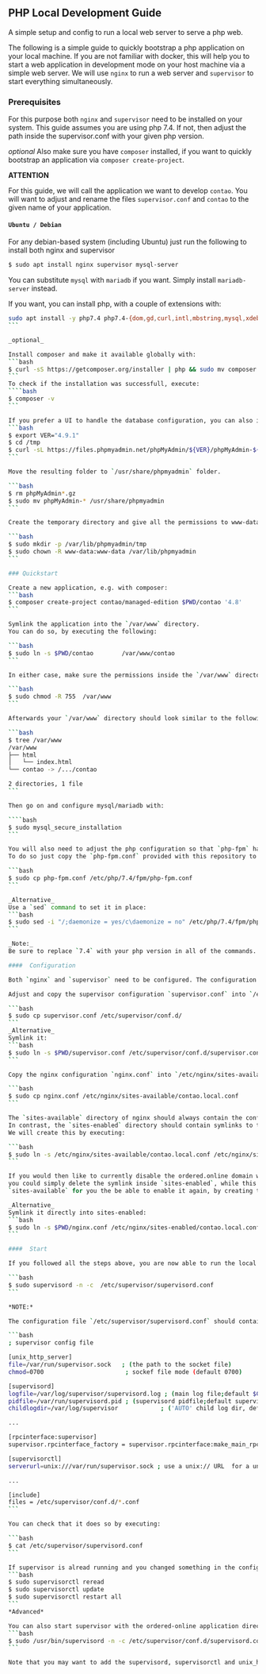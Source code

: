 ## PHP Local Development Guide

A simple setup and config to run a local web server to serve a php web.

The following is a simple guide to quickly bootstrap a php application on your local machine.
If you are not familiar with docker, this will help you to start a web application in development
mode on your host machine via a simple web server.
We will use `nginx` to run a web server and `supervisor` to start everything simultaneously.

### Prerequisites

For this purpose both `nginx` and `supervisor` need to be installed on your system.
This guide assumes you are using php 7.4. If not, then adjust the path inside the supervisor.conf with your given php version.

_optional_
Also make sure you have `composer` installed, if you want to quickly bootstrap an application via `composer create-project`.

**ATTENTION**

For this guide, we will call the application we want to develop `contao`.
You will want to adjust and rename the files `supervisor.conf` and `contao` to the given name of your application.

#### `Ubuntu / Debian`

For any debian-based system (including Ubuntu) just run the following to install both nginx and supervisor

```bash
$ sudo apt install nginx supervisor mysql-server
```

You can substitute `mysql` with `mariadb` if you want.
Simply install `mariadb-server` instead.

If you want, you can install php, with a couple of extensions with:

`````bash
sudo apt install -y php7.4 php7.4-{dom,gd,curl,intl,mbstring,mysql,xdebug,fpm,zip}
```

_optional_

Install composer and make it available globally with:
```bash
$ curl -sS https://getcomposer.org/installer | php && sudo mv composer.phar /usr/local/bin/composer
```
To check if the installation was successfull, execute:
````bash
$ composer -v
```

If you prefer a UI to handle the database configuration, you can also install `phpmyadmin`, just do the following:
```bash
$ export VER="4.9.1"
$ cd /tmp
$ curl -sL https://files.phpmyadmin.net/phpMyAdmin/${VER}/phpMyAdmin-${VER}-all-languages.tar.gz  |  tar -xvz
```

Move the resulting folder to `/usr/share/phpmyadmin` folder.

```bash
$ rm phpMyAdmin*.gz
$ sudo mv phpMyAdmin-* /usr/share/phpmyadmin
```

Create the temporary directory and give all the permissions to www-data user and group

```bash
$ sudo mkdir -p /var/lib/phpmyadmin/tmp
$ sudo chown -R www-data:www-data /var/lib/phpmyadmin
```

### Quickstart

Create a new application, e.g. with composer:
```bash
$ composer create-project contao/managed-edition $PWD/contao '4.8'
```

Symlink the application into the `/var/www` directory.
You can do so, by executing the following:

```bash
$ sudo ln -s $PWD/contao        /var/www/contao
```

In either case, make sure the permissions inside the `/var/www` directory are correct by executing:

```bash
$ sudo chmod -R 755  /var/www
```

Afterwards your `/var/www` directory should look similar to the following:

```bash
$ tree /var/www
/var/www
├── html
│   └── index.html
└── contao -> /.../contao

2 directories, 1 file
```

Then go on and configure mysql/mariadb with:

````bash
$ sudo mysql_secure_installation
```

You will also need to adjust the php configuration so that `php-fpm` has the deamonize flag set to `no` (it is set to yes by default).
To do so just copy the `php-fpm.conf` provided with this repository to the correct location.

```bash
$ sudo cp php-fpm.conf /etc/php/7.4/fpm/php-fpm.conf
```

_Alternative_
Use a `sed` command to set it in place:
```bash
$ sudo sed -i "/;daemonize = yes/c\daemonize = no" /etc/php/7.4/fpm/php-fpm.conf
```

_Note:_
Be sure to replace `7.4` with your php version in all of the commands.

####  Configuration

Both `nginx` and `supervisor` need to be configured. The configuration files are provided in this directory.

Adjust and copy the supervisor configuration `supervisor.conf` into `/etc/supervisor/conf.d`

```bash
$ sudo cp supervisor.conf /etc/supervisor/conf.d/
```
_Alternative_
Symlink it:
```bash
$ sudo ln -s $PWD/supervisor.conf /etc/supervisor/conf.d/supervisor.conf
```

Copy the nginx configuration `nginx.conf` into `/etc/nginx/sites-available`

```bash
$ sudo cp nginx.conf /etc/nginx/sites-available/contao.local.conf
```

The `sites-available` directory of nginx should always contain the configurations of all available web servers.
In contrast, the `sites-enabled` directory should contain symlinks to the configurations that are currently enabled.
We will create this by executing:

```bash
$ sudo ln -s /etc/nginx/sites-available/contao.local.conf /etc/nginx/sites-enabled/contao.local.conf
```

If you would then like to currently disable the ordered.online domain while running nginx for other web server,
you could simply delete the symlink inside `sites-enabled`, while this would still reserve the configuration inside
`sites-available` for you the be able to enable it again, by creating the symlink with the command above.

_Alternative_
Symlink it directly into sites-enabled:
```bash
$ sudo ln -s $PWD/nginx.conf /etc/nginx/sites-enabled/contao.local.conf
```

####  Start

If you followed all the steps above, you are now able to run the local web server by simply running:

```bash
$ sudo supervisord -n -c  /etc/supervisor/supervisord.conf
```

*NOTE:*

The configuration file `/etc/supervisor/supervisord.conf` should contain the lines

```bash
; supervisor config file

[unix_http_server]
file=/var/run/supervisor.sock   ; (the path to the socket file)
chmod=0700                       ; sockef file mode (default 0700)

[supervisord]
logfile=/var/log/supervisor/supervisord.log ; (main log file;default $CWD/supervisord.log)
pidfile=/var/run/supervisord.pid ; (supervisord pidfile;default supervisord.pid)
childlogdir=/var/log/supervisor            ; ('AUTO' child log dir, default $TEMP)

...

[rpcinterface:supervisor]
supervisor.rpcinterface_factory = supervisor.rpcinterface:make_main_rpcinterface

[supervisorctl]
serverurl=unix:///var/run/supervisor.sock ; use a unix:// URL  for a unix socket

...

[include]
files = /etc/supervisor/conf.d/*.conf
```

You can check that it does so by executing:

```bash
$ cat /etc/supervisor/supervisord.conf
```

If supervisor is alread running and you changed something in the configuration file, simply restart all programms by
```bash
$ sudo supervisorctl reread
$ sudo supervisorctl update
$ sudo supervisorctl restart all
```
*Advanced*

You can also start supervisor with the ordered-online application directly by executing:
```bash
$ sudo /usr/bin/supervisord -n -c /etc/supervisor/conf.d/supervisord.conf
```

Note that you may want to add the supervisord, supervisorctl and unix_http_server blocks mentioned above.
`````
